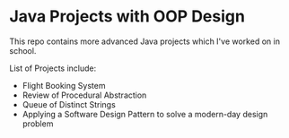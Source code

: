 # Java Projects with OOP Design

This repo contains more advanced Java projects which I've worked on in school.

List of Projects include:
- Flight Booking System
- Review of Procedural Abstraction
- Queue of Distinct Strings
- Applying a Software Design Pattern to solve a modern-day design problem
